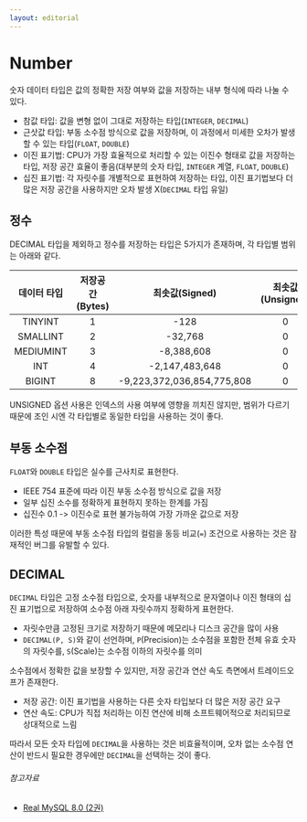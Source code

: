 ```yaml
---
layout: editorial
---
```


# Number

숫자 데이터 타입은 값의 정확한 저장 여부와 값을 저장하는 내부 형식에 따라 나눌 수 있다.

- 참값 타입: 값을 변형 없이 그대로 저장하는 타입(`INTEGER`, `DECIMAL`)
- 근삿값 타입: 부동 소수점 방식으로 값을 저장하며, 이 과정에서 미세한 오차가 발생할 수 있는 타입(`FLOAT`, `DOUBLE`)
- 이진 표기법: CPU가 가장 효율적으로 처리할 수 있는 이진수 형태로 값을 저장하는 타입, 저장 공간 효율이 좋음(대부분의 숫자 타입, `INTEGER` 계열, `FLOAT`, `DOUBLE`)
- 십진 표기법: 각 자릿수를 개별적으로 표현하여 저장하는 타입, 이진 표기법보다 더 많은 저장 공간을 사용하지만 오차 발생 X(`DECIMAL` 타입 유일)

## 정수

DECIMAL 타입을 제외하고 정수를 저장하는 타입은 5가지가 존재하며, 각 타입별 범위는 아래와 같다.

|  데이터 타입   | 저장공간(Bytes) |        최솟값(Signed)         | 최솟값(Unsigned) |        최댓값(Signed)        |       최댓값(Unsigned)        |
|:---------:|:-----------:|:--------------------------:|:-------------:|:-------------------------:|:--------------------------:|
|  TINYINT  |      1      |            -128            |       0       |            127            |            255             |
| SMALLINT  |      2      |          -32,768           |       0       |          32,767           |           65,535           |
| MEDIUMINT |      3      |         -8,388,608         |       0       |         8,388,607         |         16,777,215         |
|    INT    |      4      |       -2,147,483,648       |       0       |       2,147,483,647       |       4,294,967,295        |
|  BIGINT   |      8      | -9,223,372,036,854,775,808 |       0       | 9,223,372,036,854,775,807 | 18,446,744,073,709,551,615 |

UNSIGNED 옵션 사용은 인덱스의 사용 여부에 영향을 끼치진 않지만, 범위가 다르기 때문에 조인 시엔 각 타입별로 동일한 타입을 사용하는 것이 좋다.

## 부동 소수점

`FLOAT`와 `DOUBLE` 타입은 실수를 근사치로 표현한다.

- IEEE 754 표준에 따라 이진 부동 소수점 방식으로 값을 저장
- 일부 십진 소수를 정확하게 표현하지 못하는 한계를 가짐
- 십진수 0.1 -> 이진수로 표현 불가능하여 가장 가까운 값으로 저장

이러한 특성 때문에 부동 소수점 타입의 컬럼을 동등 비교(`=`) 조건으로 사용하는 것은 잠재적인 버그를 유발할 수 있다.

## DECIMAL

`DECIMAL` 타입은 고정 소수점 타입으로, 숫자를 내부적으로 문자열이나 이진 형태의 십진 표기법으로 저장하여 소수점 아래 자릿수까지 정확하게 표현한다.

- 자릿수만큼 고정된 크기로 저장하기 때문에 메모리나 디스크 공간을 많이 사용
- `DECIMAL(P, S)`와 같이 선언하며, `P`(Precision)는 소수점을 포함한 전체 유효 숫자의 자릿수를, `S`(Scale)는 소수점 이하의 자릿수를 의미

소수점에서 정확한 값을 보장할 수 있지만, 저장 공간과 연산 속도 측면에서 트레이드오프가 존재한다.

- 저장 공간: 이진 표기법을 사용하는 다른 숫자 타입보다 더 많은 저장 공간 요구
- 연산 속도: CPU가 직접 처리하는 이진 연산에 비해 소프트웨어적으로 처리되므로 상대적으로 느림

따라서 모든 숫자 타입에 `DECIMAL`을 사용하는 것은 비효율적이며, 오차 없는 소수점 연산이 반드시 필요한 경우에만 `DECIMAL`을 선택하는 것이 좋다.

###### 참고자료

- [Real MySQL 8.0 (2권)](https://kobic.net/book/bookInfo/view.do?isbn=9791158392727)
